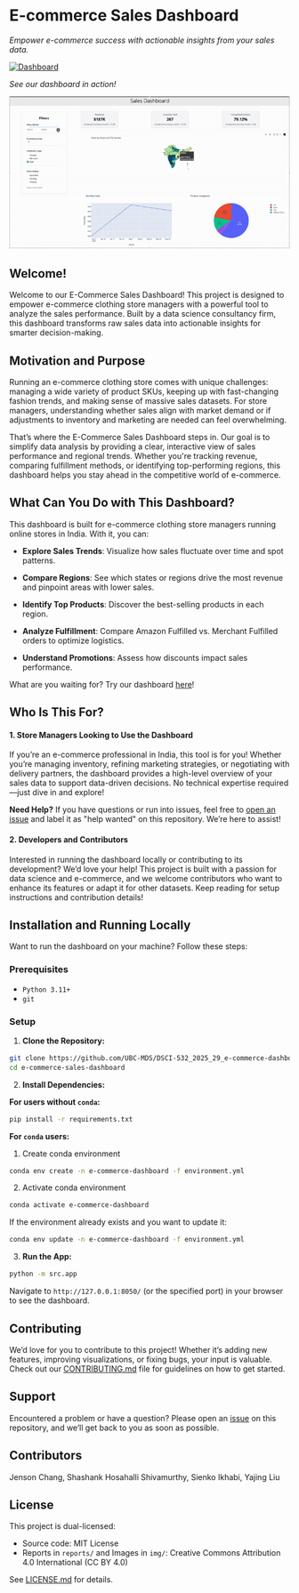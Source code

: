 # E-commerce Sales Dashboard

_Empower e-commerce success with actionable insights from your sales data._

[![Dashboard](https://img.shields.io/badge/Dashboard-Live-brightgreen)](https://dsci-532-2025-29-e-commerce-dashboard.onrender.com/)

_See our dashboard in action!_

![App in Action](img/demo.gif)

## Welcome!

Welcome to our E-Commerce Sales Dashboard! This project is designed to empower e-commerce clothing store managers with a powerful tool to analyze the sales performance. Built by a data science consultancy firm, this dashboard transforms raw sales data into actionable insights for smarter decision-making.

## Motivation and Purpose

Running an e-commerce clothing store comes with unique challenges: managing a wide variety of product SKUs, keeping up with fast-changing fashion trends, and making sense of massive sales datasets. For store managers, understanding whether sales align with market demand or if adjustments to inventory and marketing are needed can feel overwhelming.

That’s where the E-Commerce Sales Dashboard steps in. Our goal is to simplify data analysis by providing a clear, interactive view of sales performance and regional trends. Whether you're tracking revenue, comparing fulfillment methods, or identifying top-performing regions, this dashboard helps you stay ahead in the competitive world of e-commerce.

## What Can You Do with This Dashboard?

This dashboard is built for e-commerce clothing store managers running online stores in India. With it, you can:

- **Explore Sales Trends**: Visualize how sales fluctuate over time and spot patterns.

- **Compare Regions**: See which states or regions drive the most revenue and pinpoint areas with lower sales.

- **Identify Top Products**: Discover the best-selling products in each region.

- **Analyze Fulfillment**: Compare Amazon Fulfilled vs. Merchant Fulfilled orders to optimize logistics.

- **Understand Promotions**: Assess how discounts impact sales performance.

What are you waiting for? Try our dashboard [here](https://dsci-532-2025-29-e-commerce-dashboard.onrender.com/)!

## Who Is This For?

#### 1. Store Managers Looking to Use the Dashboard
If you’re an e-commerce professional in India, this tool is for you! Whether you’re managing inventory, refining marketing strategies, or negotiating with delivery partners, the dashboard provides a high-level overview of your sales data to support data-driven decisions. No technical expertise required—just dive in and explore!

**Need Help?** If you have questions or run into issues, feel free to [open an issue](https://github.com/UBC-MDS/DSCI-532_2025_29_e-commerce-dashboard/issues) and label it as "help wanted" on this repository. We’re here to assist!

#### 2. Developers and Contributors
Interested in running the dashboard locally or contributing to its development? We’d love your help! This project is built with a passion for data science and e-commerce, and we welcome contributors who want to enhance its features or adapt it for other datasets. Keep reading for setup instructions and contribution details!


## Installation and Running Locally

Want to run the dashboard on your machine? Follow these steps:

### Prerequisites

- `Python 3.11+`
- `git`

### Setup

1. **Clone the Repository:**

```bash
git clone https://github.com/UBC-MDS/DSCI-532_2025_29_e-commerce-dashboard.git
cd e-commerce-sales-dashboard
```

2. **Install Dependencies:**

**For users without `conda`:**

```bash
pip install -r requirements.txt
```

**For `conda` users:**

1. Create conda environment
```bash
conda env create -n e-commerce-dashboard -f environment.yml
```

2. Activate conda environment
```bash
conda activate e-commerce-dashboard
```

If the environment already exists and you want to update it:
```bash
conda env update -n e-commerce-dashboard -f environment.yml
```


3. **Run the App:**
```bash
python -m src.app
```

Navigate to `http://127.0.0.1:8050/`  (or the specified port) in your browser to see the dashboard. 

## Contributing
We’d love for you to contribute to this project! Whether it’s adding new features, improving visualizations, or fixing bugs, your input is valuable. Check out our [CONTRIBUTING.md](CONTRIBUTING.md) file for guidelines on how to get started.

## Support
Encountered a problem or have a question? Please open an [issue](https://github.com/UBC-MDS/DSCI-532_2025_29_e-commerce-dashboard/issues) on this repository, and we’ll get back to you as soon as possible.

## Contributors
Jenson Chang, Shashank Hosahalli Shivamurthy, Sienko Ikhabi, Yajing Liu

## License

This project is dual-licensed:
- Source code: MIT License
- Reports in `reports/` and Images in `img/`: Creative Commons Attribution 4.0 International (CC BY 4.0)

See [LICENSE.md](LICENSE.md) for details.